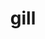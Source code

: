 ---
category: 4-letters
denotation: null
name: gill
reference_link: https://www.etymonline.com/word/gill
root_language: null
root_name: null
title: gill
type: free
word_sums:
- respelling: gill
  sum: 'Gill + '
---